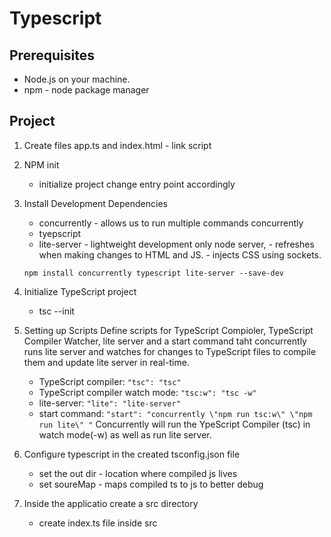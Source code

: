 # Typescript

## Prerequisites
- Node.js on your machine.
- npm - node package manager


## Project
1. Create files app.ts and index.html - link script

1. NPM init
    - initialize project change entry point accordingly

2. Install Development Dependencies
    - concurrently - allows us to run multiple commands concurrently
    - tyepscript
    - lite-server - lightweight development only node server, 
                  - refreshes when making changes to HTML and JS.
                  - injects CSS using sockets.
    
    `npm install concurrently typescript lite-server --save-dev`

3. Initialize TypeScript project
    - tsc --init

4. Setting up Scripts
Define scripts for TypeScript Compioler, TypeScript Compiler Watcher,
lite server and a start command taht concurrently runs lite server
and watches for changes to TypeScript files to compile them and update
lite server in real-time.
    - TypeScript compiler: `"tsc": "tsc"`
    - TypeScript compiler watch mode: `"tsc:w": "tsc -w"`
    - lite-server: `"lite": "lite-server"`
    - start command: `"start": "concurrently \"npm run tsc:w\" \"npm run lite\" "`
Concurrently will run the YpeScript Compiler (tsc) in watch mode(-w) as well as run lite server.

3. Configure typescript in the created tsconfig.json file
    - set the out dir - location where compiled js lives
    - set soureMap - maps compiled ts to js to better debug

4. Inside the applicatio create a src directory
    - create index.ts file inside src


